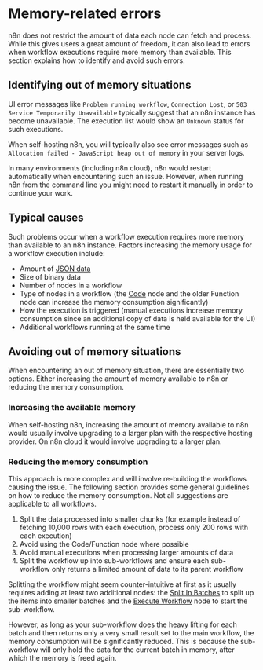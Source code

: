 # Memory-related errors

n8n does not restrict the amount of data each node can fetch and process. While this gives users a great amount of freedom, it can also lead to errors when workflow executions require more memory than available. This section explains how to identify and avoid such errors.

## Identifying out of memory situations

UI error messages like `Problem running workflow`, `Connection Lost`, or `503 Service Temporarily Unavailable` typically suggest that an n8n instance has become unavailable. The execution list would show an `Unknown` status for such executions.

When self-hosting n8n, you will typically also see error messages such as `Allocation failed - JavaScript heap out of memory` in your server logs. 

In many environments (including n8n cloud), n8n would restart automatically when encountering such an issue. However, when running n8n from the command line you might need to restart it manually in order to continue your work.

## Typical causes

Such problems occur when a workflow execution requires more memory than available to an n8n instance. Factors increasing the memory usage for a workflow execution include:

- Amount of [JSON data](/data/data-structure/)
- Size of binary data
- Number of nodes in a workflow
- Type of nodes in a workflow (the [Code](/integrations/builtin/core-nodes/n8n-nodes-base.code/) node and the older Function node can increase the memory consumption significantly)
- How the execution is triggered (manual executions increase memory consumption since an additional copy of data is held available for the UI)
- Additional workflows running at the same time

## Avoiding out of memory situations

When encountering an out of memory situation, there are essentially two options. Either increasing the amount of memory available to n8n or reducing the memory consumption.

### Increasing the available memory

When self-hosting n8n, increasing the amount of memory available to n8n would usually involve upgrading to a larger plan with the respective hosting provider. On n8n cloud it would involve upgrading to a larger plan.

### Reducing the memory consumption

This approach is more complex and will involve re-building the workflows causing the issue. The following section provides some general guidelines on how to reduce the memory consumption. Not all suggestions are applicable to all workflows.

1. Split the data processed into smaller chunks (for example instead of fetching 10,000 rows with each execution, process only 200 rows with each execution)
2. Avoid using the Code/Function node where possible
3. Avoid manual executions when processing larger amounts of data
4. Split the workflow up into sub-workflows and ensure each sub-workflow only returns a limited amount of data to its parent workflow

Splitting the workflow might seem counter-intuitive at first as it usually requires adding at least two additional nodes: the [Split In Batches](/integrations/builtin/core-nodes/n8n-nodes-base.splitinbatches/) to split up the items into smaller batches and the [Execute Workflow](/integrations/builtin/core-nodes/n8n-nodes-base.executeworkflow/) node to start the sub-workflow.

However, as long as your sub-workflow does the heavy lifting for each batch and then returns only a very small result set to the main workflow, the memory consumption will be significantly reduced. This is because the sub-workflow will only hold the data for the current batch in memory, after which the memory is freed again.

